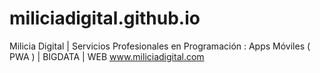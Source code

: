 # miliciadigital.github.io
Milicia Digital | Servicios Profesionales en Programación : Apps Móviles ( PWA ) | BIGDATA | WEB
www.miliciadigital.com
